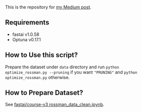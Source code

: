 This is the repository for [my Medium post](http...).

## Requirements
- fastai v1.0.58
- Optuna v0.17.1

## How to Use this script?
Prepare the dataset under `data` directory and run `python optimize_rossman.py --pruning` if you want `"PRUNING"` and `python optimize_rossman.py` otherwise.

## How to Prepare Dataset?
See [fastai/course-v3 rossman_data_clean.ipynb](https://github.com/fastai/course-v3/blob/master/nbs/dl1/rossman_data_clean.ipynb).
